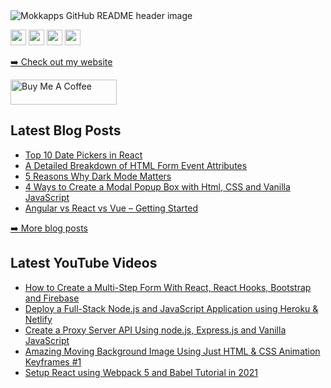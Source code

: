 <img src="https://res.cloudinary.com/dz4tt9omp/image/upload/v1623866606/desoga_banner_2_1.png" alt="Mokkapps GitHub README header image">
<p><a href="https://www.twitter.com/thecodeangle"><img src="https://img.shields.io/badge/twitter-%231DA1F2.svg?&style=for-the-badge&logo=twitter&logoColor=white" height=25></a> <a href="https://www.linkedin.com/in/desoga/"><img src="https://img.shields.io/badge/linkedin-%230077B5.svg?&style=for-the-badge&logo=linkedin&logoColor=white" height=25></a> <a href="https://medium.com/@desoga"><img src="https://img.shields.io/badge/medium-%2312100E.svg?&style=for-the-badge&logo=medium&logoColor=white" height=25></a> <a href="https://dev.to/desoga"><img src="https://img.shields.io/badge/DEV.TO-%230A0A0A.svg?&style=for-the-badge&logo=dev-dot-to&logoColor=white" height=25></a></p>
<p><a href="http://thecodeangle.com/">➡️ Check out my website</a></p>
  <a href="http://buymeacoffee.com/thecodeangle" target="_blank" rel="noreferrer nofollow">
      <img src="https://cdn.buymeacoffee.com/buttons/default-red.png" alt="Buy Me A Coffee" height="40" width="170" >
    </a>
<h2>Latest Blog Posts</h2>
  <ul>
    <li><a href=https://thecodeangle.com/top-10-date-pickers-in-react>Top 10 Date Pickers in React</a></li>
    <li><a href=https://thecodeangle.com/a-detailed-breakdown-of-html-form-event-attributes/>A Detailed Breakdown of HTML Form Event Attributes</a></li>
    <li><a href=https://thecodeangle.com/5-reasons-why-dark-mode-matters/>5 Reasons Why Dark Mode Matters</a></li>
    <li><a href=https://thecodeangle.com/4-ways-to-create-a-modal-popup-box-with-html-css-and-vanilla-javascript/>4 Ways to Create a Modal Popup Box with Html, CSS and Vanilla JavaScript</a></li>
    <li><a href=https://thecodeangle.com/angular-vs-react-vs-vue-getting-started/>Angular vs React vs Vue – Getting Started</a></li>
  </ul>
<p><a href="https://thecodeangle.com/blog">➡️ More blog posts</a></p>

<h2>Latest YouTube Videos</h2>
  <ul>
    <li><a href="https://www.youtube.com/watch?v=kbvNrd7bBXs">How to Create a Multi-Step Form With React, React Hooks, Bootstrap and Firebase</a></li>
    <li><a href="https://www.youtube.com/watch?v=QM9jwMgKPVk&t=3s">Deploy a Full-Stack Node.js and JavaScript Application using Heroku & Netlify
    </a></li>
    <li><a href="https://www.youtube.com/watch?v=6E9h_uU6Vck&t=3s">Create a Proxy Server API Using node.js, Express.js and Vanilla JavaScript
</a></li>
    <li><a href="https://www.youtube.com/watch?v=hFbYcpsDsKk&t=39s">Amazing Moving Background Image Using Just HTML & CSS Animation Keyframes #1
</a></li>
    <li><a href="https://www.youtube.com/watch?v=9wSKHlpxiLI&t=3s">Setup React using Webpack 5 and Babel Tutorial in 2021
</a></li>
  </ul>
